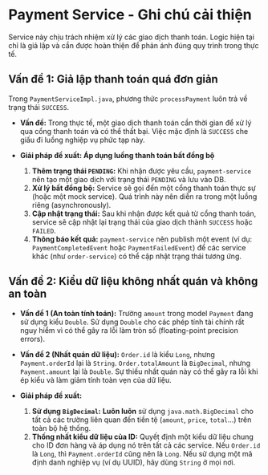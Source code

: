 # Payment Service - Ghi chú cải thiện

Service này chịu trách nhiệm xử lý các giao dịch thanh toán. Logic hiện tại chỉ là giả lập và cần được hoàn thiện để phản ánh đúng quy trình trong thực tế.

## Vấn đề 1: Giả lập thanh toán quá đơn giản

Trong `PaymentServiceImpl.java`, phương thức `processPayment` luôn trả về trạng thái `SUCCESS`.

-   **Vấn đề:** Trong thực tế, một giao dịch thanh toán cần thời gian để xử lý qua cổng thanh toán và có thể thất bại. Việc mặc định là `SUCCESS` che giấu đi luồng nghiệp vụ phức tạp này.

-   **Giải pháp đề xuất: Áp dụng luồng thanh toán bất đồng bộ**
    1.  **Thêm trạng thái `PENDING`:** Khi nhận được yêu cầu, `payment-service` nên tạo một giao dịch với trạng thái `PENDING` và lưu vào DB.
    2.  **Xử lý bất đồng bộ:** Service sẽ gọi đến một cổng thanh toán thực sự (hoặc một mock service). Quá trình này nên diễn ra trong một luồng riêng (asynchronously).
    3.  **Cập nhật trạng thái:** Sau khi nhận được kết quả từ cổng thanh toán, service sẽ cập nhật lại trạng thái của giao dịch thành `SUCCESS` hoặc `FAILED`.
    4.  **Thông báo kết quả:** `payment-service` nên publish một event (ví dụ: `PaymentCompletedEvent` hoặc `PaymentFailedEvent`) để các service khác (như `order-service`) có thể cập nhật trạng thái tương ứng.

## Vấn đề 2: Kiểu dữ liệu không nhất quán và không an toàn

-   **Vấn đề 1 (An toàn tính toán):** Trường `amount` trong model `Payment` đang sử dụng kiểu `Double`. Sử dụng `Double` cho các phép tính tài chính rất nguy hiểm vì có thể gây ra lỗi làm tròn số (floating-point precision errors).
-   **Vấn đề 2 (Nhất quán dữ liệu):** `Order.id` là kiểu `Long`, nhưng `Payment.orderId` lại là `String`. `Order.totalAmount` là `BigDecimal`, nhưng `Payment.amount` lại là `Double`. Sự thiếu nhất quán này có thể gây ra lỗi khi ép kiểu và làm giảm tính toàn vẹn của dữ liệu.

-   **Giải pháp đề xuất:**
    1.  **Sử dụng `BigDecimal`:** **Luôn luôn** sử dụng `java.math.BigDecimal` cho tất cả các trường liên quan đến tiền tệ (`amount`, `price`, `total`...) trên toàn bộ hệ thống.
    2.  **Thống nhất kiểu dữ liệu của ID:** Quyết định một kiểu dữ liệu chung cho ID đơn hàng và áp dụng nó trên tất cả các service. Nếu `Order.id` là `Long`, thì `Payment.orderId` cũng nên là `Long`. Nếu sử dụng một mã định danh nghiệp vụ (ví dụ UUID), hãy dùng `String` ở mọi nơi.
